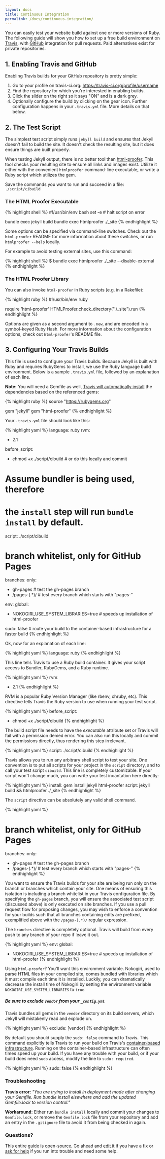 ```yaml
---
layout: docs
title: Continuous Integration
permalink: /docs/continuous-integration/
---
```


You can easily test your website build against one or more versions of Ruby.
The following guide will show you how to set up a free build environment on
[Travis][0], with [GitHub][1] integration for pull requests. Paid
alternatives exist for private repositories.

[0]: https://travis-ci.org/
[1]: https://github.com/

## 1. Enabling Travis and GitHub

Enabling Travis builds for your GitHub repository is pretty simple:

1. Go to your profile on travis-ci.org: https://travis-ci.org/profile/username
2. Find the repository for which you're interested in enabling builds.
3. Click the slider on the right so it says "ON" and is a dark grey.
4. Optionally configure the build by clicking on the gear icon. Further
   configuration happens in your `.travis.yml` file. More details on that
   below.

## 2. The Test Script

The simplest test script simply runs `jekyll build` and ensures that Jekyll
doesn't fail to build the site. It doesn't check the resulting site, but it
does ensure things are built properly.

When testing Jekyll output, there is no better tool than [html-proofer][2].
This tool checks your resulting site to ensure all links and images exist.
Utilize it either with the convenient `htmlproofer` command-line executable,
or write a Ruby script which utilizes the gem.

Save the commands you want to run and succeed in a file: `./script/cibuild`

### The HTML Proofer Executable

{% highlight shell %}
#!/usr/bin/env bash
set -e # halt script on error

bundle exec jekyll build
bundle exec htmlproofer ./_site
{% endhighlight %}

Some options can be specified via command-line switches. Check out the
`html-proofer` README for more information about these switches, or run
`htmlproofer --help` locally.

For example to avoid testing external sites, use this command:

{% highlight shell %}
$ bundle exec htmlproofer ./_site --disable-external
{% endhighlight %}

### The HTML Proofer Library

You can also invoke `html-proofer` in Ruby scripts (e.g. in a Rakefile):

{% highlight ruby %}
#!/usr/bin/env ruby

require 'html-proofer'
HTMLProofer.check_directory("./_site").run
{% endhighlight %}

Options are given as a second argument to `.new`, and are encoded in a
symbol-keyed Ruby Hash. For more information about the configuration options,
check out `html-proofer`'s README file.

[2]: https://github.com/gjtorikian/html-proofer

## 3. Configuring Your Travis Builds

This file is used to configure your Travis builds. Because Jekyll is built
with Ruby and requires RubyGems to install, we use the Ruby language build
environment. Below is a sample `.travis.yml` file, followed by
an explanation of each line.

**Note:** You will need a Gemfile as well, [Travis will automatically install](https://docs.travis-ci.com/user/languages/ruby/#Dependency-Management) the dependencies based on the referenced gems:

{% highlight ruby %}
source "https://rubygems.org"

gem "jekyll"
gem "html-proofer"
{% endhighlight %}

Your `.travis.yml` file should look like this:

{% highlight yaml %}
language: ruby
rvm:
- 2.1

before_script:
 - chmod +x ./script/cibuild # or do this locally and commit

# Assume bundler is being used, therefore
# the `install` step will run `bundle install` by default.
script: ./script/cibuild

# branch whitelist, only for GitHub Pages
branches:
  only:
  - gh-pages     # test the gh-pages branch
  - /pages-(.*)/ # test every branch which starts with "pages-"

env:
  global:
  - NOKOGIRI_USE_SYSTEM_LIBRARIES=true # speeds up installation of html-proofer

sudo: false # route your build to the container-based infrastructure for a faster build
{% endhighlight %}

Ok, now for an explanation of each line:

{% highlight yaml %}
language: ruby
{% endhighlight %}

This line tells Travis to use a Ruby build container. It gives your script
access to Bundler, RubyGems, and a Ruby runtime.

{% highlight yaml %}
rvm:
- 2.1
{% endhighlight %}

RVM is a popular Ruby Version Manager (like rbenv, chruby, etc). This
directive tells Travis the Ruby version to use when running your test
script.

{% highlight yaml %}
before_script:
 - chmod +x ./script/cibuild
{% endhighlight %}

The build script file needs to have the *executable* attribute set or
Travis will fail with a permission denied error. You can also run this
locally and commit the permissions directly, thus rendering this step
irrelevant.

{% highlight yaml %}
script: ./script/cibuild
{% endhighlight %}

Travis allows you to run any arbitrary shell script to test your site. One
convention is to put all scripts for your project in the `script`
directory, and to call your test script `cibuild`. This line is completely
customizable. If your script won't change much, you can write your test
incantation here directly:

{% highlight yaml %}
install: gem install jekyll html-proofer
script: jekyll build && htmlproofer ./_site
{% endhighlight %}

The `script` directive can be absolutely any valid shell command.

{% highlight yaml %}
# branch whitelist, only for GitHub Pages
branches:
  only:
  - gh-pages     # test the gh-pages branch
  - /pages-(.*)/ # test every branch which starts with "pages-"
{% endhighlight %}

You want to ensure the Travis builds for your site are being run only on
the branch or branches which contain your site. One means of ensuring this
isolation is including a branch whitelist in your Travis configuration
file. By specifying the `gh-pages` branch, you will ensure the associated
test script (discussed above) is only executed on site branches. If you use
a pull request flow for proposing changes, you may wish to enforce a
convention for your builds such that all branches containing edits are
prefixed, exemplified above with the `/pages-(.*)/` regular expression.

The `branches` directive is completely optional. Travis will build from every
push to any branch of your repo if leave it out.

{% highlight yaml %}
env:
  global:
  - NOKOGIRI_USE_SYSTEM_LIBRARIES=true # speeds up installation of html-proofer
{% endhighlight %}

Using `html-proofer`? You'll want this environment variable. Nokogiri, used
to parse HTML files in your compiled site, comes bundled with libraries
which it must compile each time it is installed. Luckily, you can
dramatically decrease the install time of Nokogiri by setting the
environment variable `NOKOGIRI_USE_SYSTEM_LIBRARIES` to `true`.

<div class="note warning">
  <h5>Be sure to exclude <code>vendor</code> from your
   <code>_config.yml</code></h5>
  <p>Travis bundles all gems in the <code>vendor</code> directory on its build
   servers, which Jekyll will mistakenly read and explode on.</p>
</div>

{% highlight yaml %}
exclude: [vendor]
{% endhighlight %}

By default you should supply the `sudo: false` command to Travis. This command
explicitly tells Travis to run your build on Travis's [container-based
 infrastructure](https://docs.travis-ci.com/user/workers/container-based-infrastructure/#Routing-your-build-to-container-based-infrastructure). Running on the container-based infrastructure can often times
speed up your build. If you have any trouble with your build, or if your build
does need `sudo` access, modify the line to `sudo: required`.

{% highlight yaml %}
sudo: false
{% endhighlight %}

### Troubleshooting

**Travis error:** *"You are trying to install in deployment mode after changing
your Gemfile. Run bundle install elsewhere and add the updated Gemfile.lock
to version control."*

**Workaround:** Either run `bundle install` locally and commit your changes to
`Gemfile.lock`, or remove the `Gemfile.lock` file from your repository and add
an entry in the `.gitignore` file to avoid it from being checked in again.

### Questions?

This entire guide is open-source. Go ahead and [edit it][3] if you have a
fix or [ask for help][4] if you run into trouble and need some help.

[3]: https://github.com/jekyll/jekyll/edit/master/site/_docs/continuous-integration.md
[4]: https://jekyllrb.com/help/
